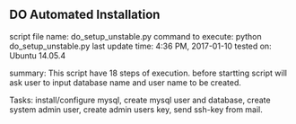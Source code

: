  DO Automated Installation
 ---------------------------
 script file name: do_setup_unstable.py
 command to execute: python do_setup_unstable.py
 last update time: 4:36 PM, 2017-01-10
 tested on: Ubuntu 14.05.4

 summary:
 This script have 18 steps of execution.
 before startting script will ask user to input database name and user
 name to be created.


 Tasks:
 install/configure mysql,
 create mysql user and database,
 create system admin user,
 create admin users key,
 send ssh-key from mail.
